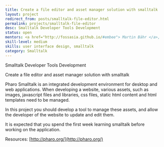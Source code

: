 ```yaml
---
title: Create a file editor and asset manager solution with smalltalk
layout: project
redirect_from: posts/smalltalk-file-editor.html
permalink: projects/smalltalk-file-editor
desc: Smalltalk Developer Tools Development
status: open
mentors: <a href="http://fossasia.github.io/#embee"> Martin Bähr </a>, S. Krish
skill-level: medium
skills: user interface design, smalltalk
category: Smalltalk
---
```

Smalltalk Developer Tools Development

Create a file editor and asset manager solution with smalltalk


Pharo Smalltalk is an integrated development environment for desktop and
web applications.  When developing a website, various assets, such as images,
javascript files and libraries, css files, static html content and html
templates need to be managed.

In this project you should develop a tool to manage these assets, and allow the
developer of the website to update and edit them.

It is expected that you spend the first week learning smalltalk before
working on the application.

Resources: [http://pharo.org/](http://pharo.org/)

